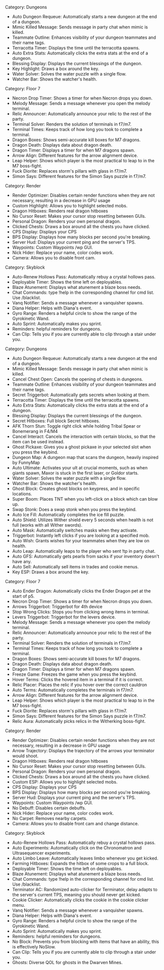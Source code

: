 Category: Dungeons
- Auto Dungeon Requeue: Automatically starts a new dungeon at the end of a dungeon.
- Mimic Killed Message: Sends message in party chat when mimic is killed.
- Teammate Outline: Enhances visibility of your dungeon teammates and their name tags.
- Terracotta Timer: Displays the time until the terracotta spawns.
- Auto Extra Stats: Automatically clicks the extra stats at the end of a dungeon.
- Blessing Display: Displays the current blessings of the dungeon.
- Key Highlight: Draws a box around the key.
- Water Solver: Solves the water puzzle with a single flow.
- Watcher Bar: Shows the watcher's health.

Category: Floor 7
- Necron Drop Timer: Shows a timer for when Necron drops you down.
- Melody Message: Sends a message whenever you open the melody terminal.
- Relic Announcer: Automatically announce your relic to the rest of the party.
- Terminal Solver: Renders the solution of terminals in f7/m7.
- Terminal Times: Keeps track of how long you took to complete a terminal.
- Dragon Boxes: Shows semi-accurate kill boxes for M7 dragons.
- Dragon Death: Displays data about dragon death.
- Dragon Timer: Displays a timer for when M7 dragons spawn.
- Arrow Align: Different features for the arrow alignment device.
- Leap Helper: Shows which player is the most practical to leap to in the M7 boss-fight.
- Fuck Diorite: Replaces storm's pillars with glass in f7/m7.
- Simon Says: Different features for the Simon Says puzzle in f7/m7.

Category: Render
- Render Optimizer: Disables certain render functions when they are not necessary, resulting in a decrease in GPU usage
- Custom Highlight: Allows you to highlight selected mobs.
- Dragon Hitboxes: Renders real dragon hitboxes
- No Cursor Reset: Makes your cursor stop resetting between GUIs.
- Personal Dragon: Renders your own personal dragon.
- Clicked Chests: Draws a box around all the chests you have clicked.
- CPS Display: Displays your CPS
- BPS Display: Displays how many blocks per second you're breaking.
- Server Hud: Displays your current ping and the server's TPS.
- Waypoints: Custom Waypoints /wp GUI.
- Nick Hider: Replace your name, color codes work.
- Camera: Allows you to disable front cam.

Category: Skyblock
- Auto-Renew Hollows Pass: Automatically rebuy a crystal hollows pass.
- Deployable Timer: Shows the time left on deployables.
- Blaze Atunement: Displays what atunement a blaze boss needs.
- Chat Commands: type !help in the corresponding channel for cmd list. Use /blacklist.
- Vanq Notifier: Sends a message whenever a vanquisher spawns.
- Diana Helper: Helps with Diana's event.
- Gyro Range: Renders a helpful circle to show the range of the Gyrokinetic Wand.
- Auto Sprint: Automatically makes you sprint.
- Reminders: helpful reminders for dungeons.
- Can Clip: Tells you if you are currently able to clip through a stair under you.

Category: Dungeons
- Auto Dungeon Requeue: Automatically starts a new dungeon at the end of a dungeon.
- Mimic Killed Message: Sends message in party chat when mimic is killed.
- Cancel Chest Open: Cancels the opening of chests in dungeons.
- Teammate Outline: Enhances visibility of your dungeon teammates and their name tags.
- Secret Triggerbot: Automatically gets secrets when looking at them.
- Terracotta Timer: Displays the time until the terracotta spawns.
- Auto Extra Stats: Automatically clicks the extra stats at the end of a dungeon.
- Blessing Display: Displays the current blessings of the dungeon.
- Secret Hitboxes: Full block Secret hitboxes.
- AFK Thorn Stun: Toggle right click while holding Tribal Spear or Bonemerang in F4/M4
- Cancel Interact: Cancels the interaction with certain blocks, so that the item can be used instead.
- Ghost Pickaxe: Gives you a ghost pickaxe in your selected slot when you press the keybind.
- Dungeon Map: A dungeon map that scans the dungeon, heavily inspired by FunnyMap
- Auto Ultimate: Activates your ult at crucial moments, such as when giants spawn, Maxor is stuck in the first laser, or Goldor starts.
- Water Solver: Solves the water puzzle with a single flow.
- Watcher Bar: Shows the watcher's health.
- Ghost Block: Creates ghost blocks on keypress, and in specific locations.
- Super Boom: Places TNT when you left-click on a block which can blow up.
- Swap Stonk: Does a swap stonk when you press the keybind.
- Auto Ice Fill: Automatically completes the ice fill puzzle.
- Auto Shield: Utilizes Wither shield every 5 seconds when health is not full (works with all Wither swords).
- Auto Mask: Automatically switches masks when they activate.
- Triggerbot: Instantly left clicks if you are looking at a specified mob.
- Auto Wish: Grants wishes for your teammates when they are low on health.
- Auto Leap: Automatically leaps to the player who sent !tp in party chat.
- Auto GFS: Automatically gets pearls from sacks if your inventory doesn't have any.
- Auto Sell: Automatically sell items in trades and cookie menus.
- Key ESP: Draws a box around the key.

Category: Floor 7
- Auto Ender Dragon: Automatically clicks the Ender Dragon pet at the start of p5.
- Necron Drop Timer: Shows a timer for when Necron drops you down.
- Arrows Triggerbot: Triggerbot for 4th device
- Stop Wrong Clicks: Stops you from clicking wrong items in terminal.
- Levers Triggerbot: Triggerbot for the levers device.
- Melody Message: Sends a message whenever you open the melody terminal.
- Relic Announcer: Automatically announce your relic to the rest of the party.
- Terminal Solver: Renders the solution of terminals in f7/m7.
- Terminal Times: Keeps track of how long you took to complete a terminal.
- Dragon Boxes: Shows semi-accurate kill boxes for M7 dragons.
- Dragon Death: Displays data about dragon death.
- Dragon Timer: Displays a timer for when M7 dragons spawn.
- Freeze Game: Freezes the game when you press the keybind.
- Hover Terms: Clicks the hovered item in a terminal if it is correct.
- Relic Placer: Places the relic if you hover over the correct cauldron
- Auto Terms: Automatically completes the terminals in f7/m7.
- Arrow Align: Different features for the arrow alignment device.
- Leap Helper: Shows which player is the most practical to leap to in the M7 boss-fight.
- Fuck Diorite: Replaces storm's pillars with glass in f7/m7.
- Simon Says: Different features for the Simon Says puzzle in f7/m7.
- Relic Aura: Automatically picks relics in the Witherking boss-fight.

Category: Render
- Render Optimizer: Disables certain render functions when they are not necessary, resulting in a decrease in GPU usage
- Arrow Trajectory: Displays the trajectory of the arrows your terminator would shoot.
- Dragon Hitboxes: Renders real dragon hitboxes
- No Cursor Reset: Makes your cursor stop resetting between GUIs.
- Personal Dragon: Renders your own personal dragon.
- Clicked Chests: Draws a box around all the chests you have clicked.
- Custom ESP: Allows you to highlight selected mobs.
- CPS Display: Displays your CPS
- BPS Display: Displays how many blocks per second you're breaking.
- Server Hud: Displays your current ping and the server's TPS.
- Waypoints: Custom Waypoints /wp GUI.
- No Debuff: Disables certain debuffs.
- Nick Hider: Replace your name, color codes work.
- No Carpet: Removes nearby carpets.
- Camera: Allows you to disable front cam and change distance.

Category: Skyblock
- Auto-Renew Hollows Pass: Automatically rebuy a crystal hollows pass.
- Auto Experiments: Automatically click on the Chronomatron and Ultrasequencer experiments.
- Auto Limbo Leave: Automatically leaves limbo whenever you get kicked.
- Farming Hitboxes: Expands the hitbox of some crops to a full block.
- Deployable Timer: Shows the time left on deployables.
- Blaze Atunement: Displays what atunement a blaze boss needs.
- Chat Commands: type !help in the corresponding channel for cmd list. Use /blacklist.
- Terminator AC: Randomized auto-clicker for Terminator, delay adapts to the server's current TPS, meaning you should never get kicked.
- Cookie Clicker: Automatically clicks the cookie in the cookie clicker menu.
- Vanq Notifier: Sends a message whenever a vanquisher spawns.
- Diana Helper: Helps with Diana's event.
- Gyro Range: Renders a helpful circle to show the range of the Gyrokinetic Wand.
- Auto Sprint: Automatically makes you sprint.
- Reminders: helpful reminders for dungeons.
- No Block: Prevents you from blocking with items that have an ability, this is effectively NoSlow.
- Can Clip: Tells you if you are currently able to clip through a stair under you.
- Ghosts: Diverse QOL for ghosts in the Dwarven Mines.
